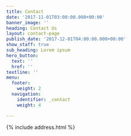 ```yaml
---
title: Contact
date: '2017-11-01T03:00:00.000+00:00'
banner_image: ''
heading: Contact Us
layout: contact-page
publish_date: '2017-12-01T04:00:00.000+00:00'
show_staff: true
sub_heading: Lorem ipsum
hero_button:
  text: ''
  href: ''
textline: ''
menu:
  footer:
    weight: 2
  navigation:
    identifier: _contact
    weight: 4

---
```

{% include address.html %}